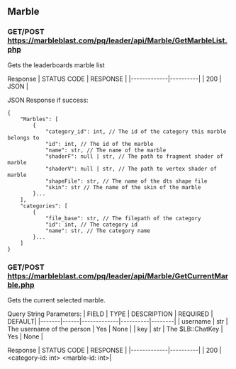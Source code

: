 ## Marble
### GET/POST https://marbleblast.com/pq/leader/api/Marble/GetMarbleList.php

Gets the leaderboards marble list

Response
| STATUS CODE | RESPONSE |
|-------------|----------|
| 200 | JSON |

JSON Response if success:
```
{
    "Marbles": [
        {
            "category_id": int, // The id of the category this marble belongs to
            "id": int, // The id of the marble
            "name": str, // The name of the marble
            "shaderF": null | str, // The path to fragment shader of marble
            "shaderV": null | str, // The path to vertex shader of marble
            "shapeFile": str, // The name of the dts shape file
            "skin": str // The name of the skin of the marble   
        }...
    ],
    "categories": [ 
        {
            "file_base": str, // The filepath of the category
            "id": int, // The category id
            "name": str, // The category name
        }...
    ]
}
```

### GET/POST https://marbleblast.com/pq/leader/api/Marble/GetCurrentMarble.php

Gets the current selected marble. 

Query String Parameters:
| FIELD | TYPE | DESCRIPTION | REQUIRED | DEFAULT|
|-------|------|-------------|----------|--------|
| username | str | The username of the person | Yes | None |
| key | str | The $LB::ChatKey | Yes | None |  

Response
| STATUS CODE | RESPONSE |
|-------------|----------|
| 200 | \<category-id: int\> \<marble-id: int\>|